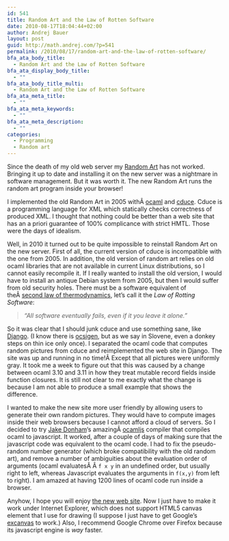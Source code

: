 ```yaml
---
id: 541
title: Random Art and the Law of Rotten Software
date: 2010-08-17T18:04:44+02:00
author: Andrej Bauer
layout: post
guid: http://math.andrej.com/?p=541
permalink: /2010/08/17/random-art-and-the-law-of-rotten-software/
bfa_ata_body_title:
  - Random Art and the Law of Rotten Software
bfa_ata_display_body_title:
  - ""
bfa_ata_body_title_multi:
  - Random Art and the Law of Rotten Software
bfa_ata_meta_title:
  - ""
bfa_ata_meta_keywords:
  - ""
bfa_ata_meta_description:
  - ""
categories:
  - Programming
  - Random art
---
```

Since the death of my old web server my [Random Art](http://www.random-art.org/) has not worked. Bringing it up to date and installing it on the new server was a nightmare in software management. But it was worth it. The new Random Art runs the random art program inside your browser!

<!--more-->

I implemented the old Random Art in 2005 withÂ [ocaml](http://www.ocaml.org/) and [cduce](http://www.cduce.org/). Cduce is a programming language for XML which statically checks correctness of produced XML. I thought that nothing could be better than a web site that has an a priori guarantee of 100% complicance with strict HMTL. Those were the days of idealism.

Well, in 2010 it turned out to be quite impossible to reinstall Random Art on the new server. First of all, the current version of cduce is incompatible with the one from 2005. In addition, the old version of random art relies on old ocaml libraries that are not available in current Linux distributions, so I cannot easily recompile it. If I really wanted to install the old version, I would have to install an antique Debian system from 2005, but then I would suffer from old security holes. There must be a software equivalent of theÂ [second law of thermodynamics](http://en.wikipedia.org/wiki/Second_law_of_thermodynamics), let&#8217;s call it the _Law of Rotting Software_:

> _&#8220;All software eventually fails, even if it you leave it alone.&#8221;_

So it was clear that I should junk cduce and use something sane, like [Django](http://www.djangoproject.com/). (I know there is [ocsigen](http://ocsigen.org/), but as we say in Slovene, even a donkey steps on thin ice only once). I separated the ocaml code that computes random pictures from cduce and reimplemented the web site in Django. The site was up and running in no time!Â Except that all pictures were uniformly gray. It took me a week to figure out that this was caused by a change between ocaml 3.10 and 3.11 in how they treat mutable record fields inside function closures. It is still not clear to me exactly what the change is because I am not able to produce a small example that shows the difference.

I wanted to make the new site more user friendly by allowing users to generate their own random pictures. They would have to compute images inside their web browsers because I cannot afford a cloud of servers. So I decided to try [Jake Donham](http://jaked.org/)&#8216;s amazingÂ [ocamljs](http://github.com/jaked/ocamljs) compiler that compiles ocaml to javascript. It worked, after a couple of days of making sure that the javascript code was equivalent to the ocaml code. I had to fix the pseudo-random number generator (which broke compatibility with the old random art), and remove a number of ambiguities about the evaluation order of arguments (ocaml evaluatesÂ Â `f x y` in an undefined order, but usually right to left, whereas Javascript evaluates the arguments in `f(x,y)` from left to right). I am amazed at having 1200 lines of ocaml code run inside a browser.

Anyhow, I hope you will enjoy [the new web site](http://www.random-art.org/). Now I just have to make it work under Internet Explorer, which does not support HTML5 canvas element that I use for drawing (I suppose I just have to get Google&#8217;s [excanvas](http://excanvas.sourceforge.net/) to work.) Also, I recommend Google Chrome over Firefox because its javascript engine is _way_ faster.